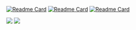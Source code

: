 <!---
- 👋 Hi, I’m Josef
- 👀 I’m interested in Robotics and Microcontroller
- 🌱 I’m currently learning ML and Docker
- 💞️ I’m looking to collaborate on ...
- 📫 How to reach me ...
--->
<!-- repos -->
[![Readme Card](https://github-readme-stats.vercel.app/api/pin/?username=josefgst&repo=urdf_basic_shapes)](https://github.com/JosefGst/urdf_basic_shapes)
[![Readme Card](https://github-readme-stats.vercel.app/api/pin/?username=josefgst&repo=a21_sonar)](https://github.com/JosefGst/a21_sonar)
[![Readme Card](https://github-readme-stats.vercel.app/api/pin/?username=josefgst&repo=rmdx_driver)](https://github.com/JosefGst/rmdx_driver)
<!-- [![Readme Card](https://github-readme-stats.vercel.app/api/pin/?username=josefgst&repo=zlac_ros2)](https://github.com/JosefGst/zlac_ros2) -->
<!-- [![Readme Card](https://github-readme-stats.vercel.app/api/pin/?username=josefgst&repo=new_simple_robot)](https://github.com/JosefGst/new_simple_robot) -->
<!-- states -->
<img src="https://github-readme-stats.vercel.app/api?username=josefgst&show_icons=true"/>
<!-- top languages used -->
<img src="https://github-readme-stats.vercel.app/api/top-langs?username=josefgst"/>
<!-- <img src="https://github-readme-streak-stats.herokuapp.com/?user=josefgst"/> -->



<!---
JosefGst/JosefGst is a ✨ special ✨ repository because its `README.md` (this file) appears on your GitHub profile.
You can click the Preview link to take a look at your changes.
--->
